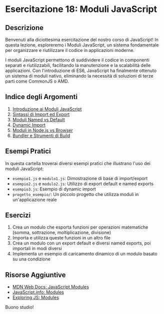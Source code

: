# Esercitazione 18: Moduli JavaScript

## Descrizione

Benvenuti alla diciottesima esercitazione del nostro corso di JavaScript! In questa lezione, esploreremo i Moduli JavaScript, un sistema fondamentale per organizzare e riutilizzare il codice in applicazioni moderne.

I moduli JavaScript permettono di suddividere il codice in componenti separati e riutilizzabili, facilitando la manutenzione e la scalabilità delle applicazioni. Con l'introduzione di ES6, JavaScript ha finalmente ottenuto un sistema di moduli nativo, eliminando la necessità di soluzioni di terze parti come CommonJS o AMD.

## Indice degli Argomenti

1. [Introduzione ai Moduli JavaScript](./teoria/1_Introduzione_Moduli.md)
2. [Sintassi di Import ed Export](./teoria/2_Import_Export.md)
3. [Moduli Named vs Default](./teoria/3_Named_vs_Default.md)
4. [Dynamic Import](./teoria/4_Dynamic_Import.md)
5. [Moduli in Node.js vs Browser](./teoria/5_Moduli_Node_vs_Browser.md)
6. [Bundler e Strumenti di Build](./teoria/6_Bundler_Build_Tools.md)

## Esempi Pratici

In questa cartella troverai diversi esempi pratici che illustrano l'uso dei moduli JavaScript:

- `esempio1.js` e `modulo1.js`: Dimostrazione di base di import/export
- `esempio2.js` e `modulo2.js`: Utilizzo di export default e named exports
- `esempio3.js`: Esempio di dynamic import
- `progetto_esempio/`: Un piccolo progetto che utilizza moduli in un'applicazione reale

## Esercizi

1. Crea un modulo che esporta funzioni per operazioni matematiche (somma, sottrazione, moltiplicazione, divisione)
2. Importa e utilizza queste funzioni in un altro file
3. Crea un modulo con un export default e diversi named exports, poi importali in modi diversi
4. Implementa un esempio di caricamento dinamico di un modulo basato su una condizione

## Risorse Aggiuntive

- [MDN Web Docs: JavaScript Modules](https://developer.mozilla.org/en-US/docs/Web/JavaScript/Guide/Modules)
- [JavaScript.info: Modules](https://javascript.info/modules)
- [Exploring JS: Modules](https://exploringjs.com/es6/ch_modules.html)

Buono studio!